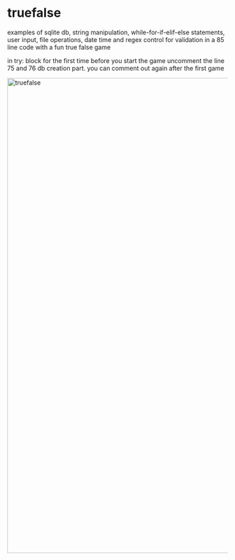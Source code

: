 # truefalse
examples of sqlite db, string manipulation, while-for-if-elif-else statements, user input, file operations, date time and regex control for validation 
in a 85 line code with a fun true false game

in try: block 
for the first time before you start the game uncomment the line 75 and 76 db creation part. you can comment out again after the first game

<img width="1086" alt="truefalse" src="https://user-images.githubusercontent.com/24410504/51980159-44412c80-24a0-11e9-905b-3d7d0a572f5f.png">
